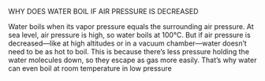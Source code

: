 WHY DOES WATER BOIL IF AIR PRESSURE IS DECREASED

Water boils when its vapor pressure equals the surrounding air pressure. At sea level, air pressure is high, so water boils at 100°C. But if air pressure is decreased—like at high altitudes or in a vacuum chamber—water doesn’t need to be as hot to boil. This is because there’s less pressure holding the water molecules down, so they escape as gas more easily. That’s why water can even boil at room temperature in low pressure
